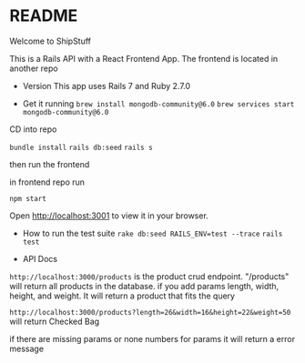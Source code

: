 # README

Welcome to ShipStuff

This is a Rails API with a React Frontend App. 
The frontend is located in another repo

* Version
This app uses Rails 7 and Ruby 2.7.0
    
* Get it running
```brew install mongodb-community@6.0```
```brew services start mongodb-community@6.0```

CD into repo

```bundle install```
```rails db:seed```
```rails s```

then run the frontend 

in frontend repo run

```npm start```

Open [http://localhost:3001](http://localhost:3001) to view it in your browser.

* How to run the test suite
```rake db:seed RAILS_ENV=test --trace```
```rails test```


* API Docs

```http://localhost:3000/products```
is the product crud endpoint. "/products" will return all products in the database. if you add params 
length, width, height, and weight. It will return a product that fits the query

```http://localhost:3000/products?length=26&width=16&height=22&weight=50```
will return Checked Bag

if there are missing params or none numbers for params it will return a error message
